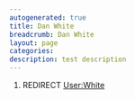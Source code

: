 ```yaml
---
autogenerated: true
title: Dan White
breadcrumb: Dan White
layout: page
categories: 
description: test description
---
```


1.  REDIRECT [User:White](User_White "wikilink")
